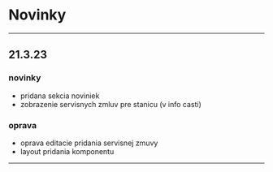 
# Novinky

---

[//]: # (## 21.3.23)

[//]: # (### novinky)

[//]: # ()
[//]: # (- pridana sekcia noviniek)

[//]: # ()
[//]: # (### oprava)

[//]: # ()
[//]: # (- oprava editacie pridania servisnej zmuvy)

[//]: # ()
[//]: # (---)



## 21.3.23
### novinky

- pridana sekcia noviniek 
- zobrazenie servisnych zmluv pre stanicu (v info casti)

### oprava

- oprava editacie pridania servisnej zmuvy
- layout pridania komponentu

---